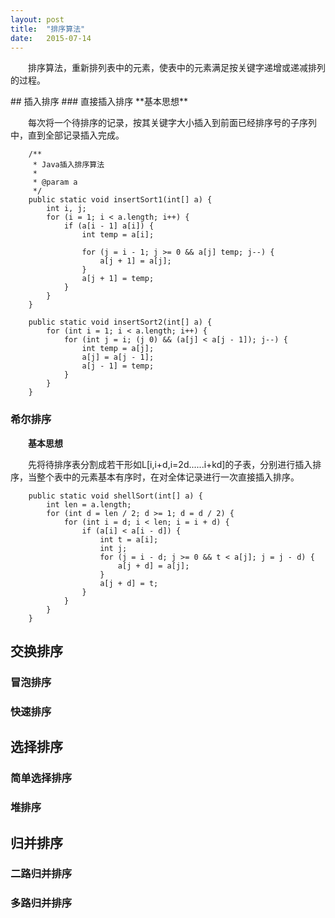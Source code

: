 ```yaml
---
layout: post
title:  "排序算法"
date:   2015-07-14
---
```

<style type="text/css">
p{
	text-indent: 2em;
}
.post img {
  margin-bottom: 0rem;
}
</style>

<p class="intro">
	<span class="dropcap">排</span>序算法，重新排列表中的元素，使表中的元素满足按关键字递增或递减排列的过程。
</p>
## 插入排序
### 直接插入排序
**基本思想**<p>每次将一个待排序的记录，按其关键字大小插入到前面已经排序号的子序列中，直到全部记录插入完成。</p>

    	/**
    	 * Java插入排序算法
    	 * 
    	 * @param a
    	 */
    	public static void insertSort1(int[] a) {
    		int i, j;
    		for (i = 1; i < a.length; i++) {
    			if (a[i - 1] a[i]) {
    				int temp = a[i];
    
    				for (j = i - 1; j >= 0 && a[j] temp; j--) {
    					a[j + 1] = a[j];
    				}
    				a[j + 1] = temp;
    			}
    		}
    	}
    
    	public static void insertSort2(int[] a) {
    		for (int i = 1; i < a.length; i++) {
    			for (int j = i; (j 0) && (a[j] < a[j - 1]); j--) {
    				int temp = a[j];
    				a[j] = a[j - 1];
    				a[j - 1] = temp;
    			}
    		}
    	}


### 希尔排序
**基本思想**<p>先将待排序表分割成若干形如L[i,i+d,i=2d......i+kd]的子表，分别进行插入排序，当整个表中的元素基本有序时，在对全体记录进行一次直接插入排序。</p>

    	public static void shellSort(int[] a) {
    		int len = a.length;
    		for (int d = len / 2; d >= 1; d = d / 2) {
    			for (int i = d; i < len; i = i + d) {
    				if (a[i] < a[i - d]) {
    					int t = a[i];
    					int j;
    					for (j = i - d; j >= 0 && t < a[j]; j = j - d) {
    						a[j + d] = a[j];
    					}
    					a[j + d] = t;
    				}
    			}
    		}
    	}


## 交换排序
### 冒泡排序

### 快速排序
## 选择排序
### 简单选择排序
### 堆排序
## 归并排序
### 二路归并排序
### 多路归并排序 